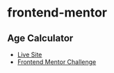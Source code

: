 # frontend-mentor

## Age Calculator
- [Live Site](https://frontend-mentor-age-calculator-10qkctmab-jacqueschuis.vercel.app/)
- [Frontend Mentor Challenge](https://www.frontendmentor.io/challenges/age-calculator-app-dF9DFFpj-Q)
